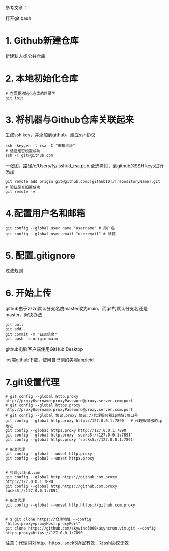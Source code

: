 参考文章：

打开git bash

# 1. Github新建仓库

新建私人或公共仓库

# 2. 本地初始化仓库

```shell
# 在需要初始化仓库的目录下
git init
```

# 3. 将机器与Github仓库关联起来

生成ssh key，并添加到github，建立ssh协议

```shell
ssh -keygen -t rsa -C "邮箱地址"
# 验证是否设置成功
ssh -T git@github.com
```

一张图，路径/c/Users/fy/.ssh/id_rsa.pub,全选拷贝，到github的SSH keys进行添加

```shell
git remote add origin git@github.com:[githubID]/[repositoryName].git
# 验证是否设置成功
git remote -v
```

# 4.配置用户名和邮箱

```shell
git config --global user.name "username" # 用户名
git config --global user.email "useremail" # 邮箱
```

# 5. 配置.gitignore

过滤规则

# 6. 开始上传

github由于zzzq默认分支名由master改为main，而git的默认分支名还是master，解决办法

```shell
git pull
git add .
git commit -m "日志信息"
git push -u origin main
```

github电脑客户端使用GitHub Desktop

ios端github下载，使用自己创的美服appleid

# 7.git设置代理

```shell
# git config --global http.proxy http://proxyUsername:proxyPassword@proxy.server.com:port
# git config --global https.proxy http://proxyUsername:proxyPassword@proxy.server.com:port
# git config --global 协议.proxy 协议://代理服务器ip地址:端口号
git config --global http.proxy http://127.0.0.1:7890   # 代理服务器的ip地址
git config --global https.proxy http://127.0.0.1:7890
git config --global http.proxy 'socks5://127.0.0.1:7891'
git config --global https.proxy 'socks5://127.0.0.1:7891'

# 取消代理
git config --global --unset http.proxy
git config --global --unset https.proxy


# 只对github.com
git config --global http.https://github.com.proxy http://127.0.0.1:7890
git config --global http.https://github.com.proxy socks5://127.0.0.1:7891

# 取消代理
git config --global --unset http.https://github.com.proxy


# $ git clone https://仓库地址 --config "https.proxy=proxyHost:proxyPort"
git clone https://github.com/skywind3000/asyncrun.vim.git --config https.proxy=https://127.0.0.1:7890
```

注意：代理只对http、https、sock5协议有效，对ssh协议无效
